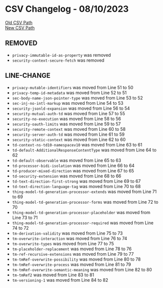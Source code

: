 
# CSV Changelog - 08/10/2023

[Old CSV Path](assertions-csv/oldManual.csv)  
[New CSV Path](assertions-csv/manual.csv)


## REMOVED

- `privacy-immutable-id-as-property` was removed
- `security-context-secure-fetch` was removed


## LINE-CHANGE

- `privacy-mutable-identifiers` was moved from Line 51 to 50
- `privacy-temp-id-metadata` was moved from Line 52 to 51
- `sec-body-name-json-pointer-type` was moved from Line 53 to 52
- `sec-inj-no-intl-markup` was moved from Line 54 to 53
- `security-jsonld-expansion` was moved from Line 56 to 54
- `security-mutual-auth-td` was moved from Line 57 to 55
- `security-no-execution` was moved from Line 58 to 56
- `security-oauth-limits` was moved from Line 59 to 57
- `security-remote-context` was moved from Line 60 to 58
- `security-server-auth-td` was moved from Line 61 to 59
- `security-static-context` was moved from Line 62 to 60
- `td-context-ns-td10-namespacev10` was moved from Line 63 to 61
- `td-default-AdditionalResponseContentType` was moved from Line 64 to 62
- `td-default-observable` was moved from Line 65 to 63
- `td-processor-bidi-isolation` was moved from Line 66 to 64
- `td-producer-mixed-direction` was moved from Line 67 to 65
- `td-security-extension` was moved from Line 68 to 66
- `td-text-direction-first-strong` was moved from Line 69 to 67
- `td-text-direction-language-tag` was moved from Line 70 to 68
- `thing-model-td-generation-processor-extends` was moved from Line 71 to 69
- `thing-model-td-generation-processor-forms` was moved from Line 72 to 70
- `thing-model-td-generation-processor-placeholder` was moved from Line 73 to 71
- `thing-model-td-generation-processor-required` was moved from Line 74 to 72
- `tm-derivation-validity` was moved from Line 75 to 73
- `tm-overwrite-interaction` was moved from Line 76 to 74
- `tm-overwrite-types` was moved from Line 77 to 75
- `tm-placeholder-replacement` was moved from Line 78 to 76
- `tm-ref-recursive-extensions` was moved from Line 79 to 77
- `tm-tmRef-overwrite-possibility` was moved from Line 80 to 78
- `tm-tmRef-overwrite-process` was moved from Line 81 to 79
- `tm-tmRef-overwrite-semantic-meaning` was moved from Line 82 to 80
- `tm-tmRef2` was moved from Line 83 to 81
- `tm-versioning-1` was moved from Line 84 to 82
